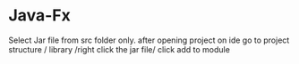 # Java-Fx
Select Jar file from src folder only.
after opening project on ide go to project structure / library /right click the jar file/ click add to module 
